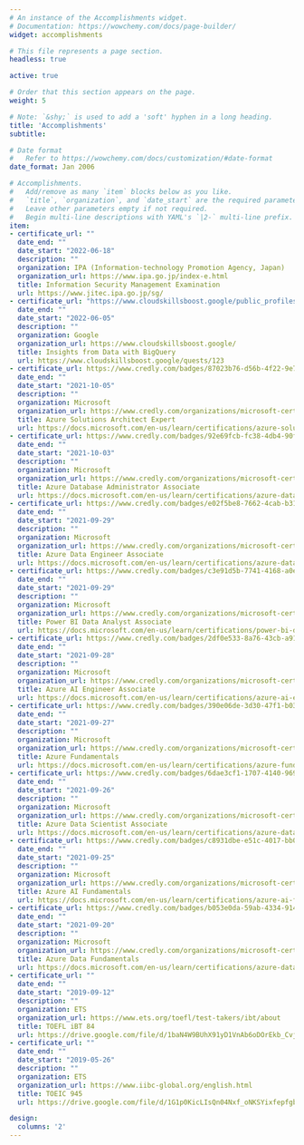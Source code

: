 ```yaml
---
# An instance of the Accomplishments widget.
# Documentation: https://wowchemy.com/docs/page-builder/
widget: accomplishments

# This file represents a page section.
headless: true

active: true

# Order that this section appears on the page.
weight: 5

# Note: `&shy;` is used to add a 'soft' hyphen in a long heading.
title: 'Accomplishments'
subtitle:

# Date format
#   Refer to https://wowchemy.com/docs/customization/#date-format
date_format: Jan 2006

# Accomplishments.
#   Add/remove as many `item` blocks below as you like.
#   `title`, `organization`, and `date_start` are the required parameters.
#   Leave other parameters empty if not required.
#   Begin multi-line descriptions with YAML's `|2-` multi-line prefix.
item:
- certificate_url: ""
  date_end: ""
  date_start: "2022-06-18"
  description: ""
  organization: IPA (Information-technology Promotion Agency, Japan)
  organization_url: https://www.ipa.go.jp/index-e.html
  title: Information Security Management Examination
  url: https://www.jitec.ipa.go.jp/sg/
- certificate_url: "https://www.cloudskillsboost.google/public_profiles/ba73e807-1a0d-4e63-92c8-ebca1b9b75c8/badges/2165594"
  date_end: ""
  date_start: "2022-06-05"
  description: ""
  organization: Google
  organization_url: https://www.cloudskillsboost.google/
  title: Insights from Data with BigQuery
  url: https://www.cloudskillsboost.google/quests/123
- certificate_url: https://www.credly.com/badges/87023b76-d56b-4f22-9e71-44b35001bd46
  date_end: ""
  date_start: "2021-10-05"
  description: ""
  organization: Microsoft
  organization_url: https://www.credly.com/organizations/microsoft-certification/badges
  title: Azure Solutions Architect Expert
  url: https://docs.microsoft.com/en-us/learn/certifications/azure-solutions-architect/
- certificate_url: https://www.credly.com/badges/92e69fcb-fc38-4db4-90fa-364801522d8f
  date_end: ""
  date_start: "2021-10-03"
  description: ""
  organization: Microsoft
  organization_url: https://www.credly.com/organizations/microsoft-certification/badges
  title: Azure Database Administrator Associate
  url: https://docs.microsoft.com/en-us/learn/certifications/azure-database-administrator-associate/
- certificate_url: https://www.credly.com/badges/e02f5be8-7662-4cab-b312-725d526b594f
  date_end: ""
  date_start: "2021-09-29"
  description: ""
  organization: Microsoft
  organization_url: https://www.credly.com/organizations/microsoft-certification/badges
  title: Azure Data Engineer Associate
  url: https://docs.microsoft.com/en-us/learn/certifications/azure-data-engineer/
- certificate_url: https://www.credly.com/badges/c3e91d5b-7741-4168-a0ed-3564f6e0f5c3
  date_end: ""
  date_start: "2021-09-29"
  description: ""
  organization: Microsoft
  organization_url: https://www.credly.com/organizations/microsoft-certification/badges
  title: Power BI Data Analyst Associate
  url: https://docs.microsoft.com/en-us/learn/certifications/power-bi-data-analyst-associate/
- certificate_url: https://www.credly.com/badges/2df0e533-8a76-43cb-a910-cf66880eb0db
  date_end: ""
  date_start: "2021-09-28"
  description: ""
  organization: Microsoft
  organization_url: https://www.credly.com/organizations/microsoft-certification/badges
  title: Azure AI Engineer Associate
  url: https://docs.microsoft.com/en-us/learn/certifications/azure-ai-engineer/
- certificate_url: https://www.credly.com/badges/390e06de-3d30-47f1-b033-2d1682ba0927
  date_end: ""
  date_start: "2021-09-27"
  description: ""
  organization: Microsoft
  organization_url: https://www.credly.com/organizations/microsoft-certification/badges
  title: Azure Fundamentals
  url: https://docs.microsoft.com/en-us/learn/certifications/azure-fundamentals/
- certificate_url: https://www.credly.com/badges/6dae3cf1-1707-4140-969b-beddc60d2718
  date_end: ""
  date_start: "2021-09-26"
  description: ""
  organization: Microsoft
  organization_url: https://www.credly.com/organizations/microsoft-certification/badges
  title: Azure Data Scientist Associate
  url: https://docs.microsoft.com/en-us/learn/certifications/azure-data-scientist/
- certificate_url: https://www.credly.com/badges/c8931dbe-e51c-4017-bb04-0024a6425cf6
  date_end: ""
  date_start: "2021-09-25"
  description: ""
  organization: Microsoft
  organization_url: https://www.credly.com/organizations/microsoft-certification/badges
  title: Azure AI Fundamentals
  url: https://docs.microsoft.com/en-us/learn/certifications/azure-ai-fundamentals/
- certificate_url: https://www.credly.com/badges/b053e0da-59ab-4334-914a-85c78d8056e8
  date_end: ""
  date_start: "2021-09-20"
  description: ""
  organization: Microsoft
  organization_url: https://www.credly.com/organizations/microsoft-certification/badges
  title: Azure Data Fundamentals
  url: https://docs.microsoft.com/en-us/learn/certifications/azure-data-fundamentals/
- certificate_url: ""
  date_end: ""
  date_start: "2019-09-12"
  description: ""
  organization: ETS
  organization_url: https://www.ets.org/toefl/test-takers/ibt/about
  title: TOEFL iBT 84
  url: https://drive.google.com/file/d/1baN4W9BUhX91yD1VnAb6oDOrEkb_Cvjx/view?usp=sharing
- certificate_url: ""
  date_end: ""
  date_start: "2019-05-26"
  description: ""
  organization: ETS
  organization_url: https://www.iibc-global.org/english.html
  title: TOEIC 945
  url: https://drive.google.com/file/d/1G1p0KicLIsQn04Nxf_oNKSYixfepfgbA/view?usp=sharing

design:
  columns: '2' 
---
```


